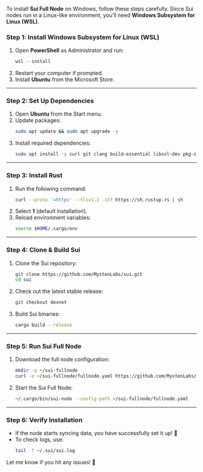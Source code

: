 To install **Sui Full Node** on Windows, follow these steps carefully. Since Sui nodes run in a Linux-like environment, you’ll need **Windows Subsystem for Linux (WSL)**.  

### **Step 1: Install Windows Subsystem for Linux (WSL)**
1. Open **PowerShell** as Administrator and run:  
   ```powershell
   wsl --install
   ```
2. Restart your computer if prompted.
3. Install **Ubuntu** from the Microsoft Store.

---

### **Step 2: Set Up Dependencies**
1. Open **Ubuntu** from the Start menu.
2. Update packages:  
   ```bash
   sudo apt update && sudo apt upgrade -y
   ```
3. Install required dependencies:  
   ```bash
   sudo apt install -y curl git clang build-essential libssl-dev pkg-config jq
   ```

---

### **Step 3: Install Rust**
1. Run the following command:  
   ```bash
   curl --proto '=https' --tlsv1.2 -sSf https://sh.rustup.rs | sh
   ```
2. Select **1** (default installation).
3. Reload environment variables:  
   ```bash
   source $HOME/.cargo/env
   ```

---

### **Step 4: Clone & Build Sui**
1. Clone the Sui repository:  
   ```bash
   git clone https://github.com/MystenLabs/sui.git
   cd sui
   ```
2. Check out the latest stable release:  
   ```bash
   git checkout devnet
   ```
3. Build Sui binaries:  
   ```bash
   cargo build --release
   ```

---

### **Step 5: Run Sui Full Node**
1. Download the full node configuration:  
   ```bash
   mkdir -p ~/sui-fullnode
   curl -o ~/sui-fullnode/fullnode.yaml https://github.com/MystenLabs/sui/blob/main/crates/sui-config/data/fullnode-template.yaml
   ```
2. Start the Sui Full Node:  
   ```bash
   ~/.cargo/bin/sui-node --config-path ~/sui-fullnode/fullnode.yaml
   ```

---

### **Step 6: Verify Installation**
- If the node starts syncing data, you have successfully set it up! 🎉
- To check logs, use:
  ```bash
  tail -f ~/.sui/sui.log
  ```

Let me know if you hit any issues! 🚀
